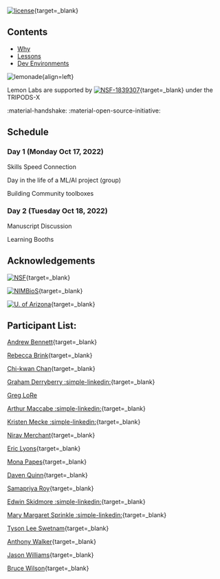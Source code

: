 [![license](https://mirrors.creativecommons.org/presskit/buttons/88x31/svg/by.svg)](https://creativecommons.org/licenses/by/4.0/){target=_blank} 

## Contents

- [Why](why.md)
- [Lessons](research_objects.md)
- [Dev Environments](codespaces.md)

![lemonade](https://github.com/lemon-labs/lemonade/raw/main/assets/lemonade.jpeg){align=left}

Lemon Labs are supported by [![NSF-1839307](https://img.shields.io/badge/NSF-1839307-blue.svg)](https://nsf.gov/awardsearch/showAward?AWD_ID=1839307){target=_blank} under the TRIPODS-X

:material-handshake: :material-open-source-initiative: 

## Schedule

### Day 1 (Monday Oct 17, 2022)

Skills Speed Connection

Day in the life of a ML/AI project (group)

Building Community toolboxes

### Day 2 (Tuesday Oct 18, 2022)

Manuscript Discussion

Learning Booths

## Acknowledgements 

[![NSF](https://github.com/lemon-labs/lemonade/raw/main/assets/nsf.png)](https://www.nsf.gov/awardsearch/showAward?AWD_ID=1839307&HistoricalAwards=false){target=_blank}

[![NIMBioS](https://github.com/lemon-labs/lemonade/raw/main/assets/nimbios.png)](http://www.nimbios.org/){target=_blank}

[![U. of Arizona](https://github.com/lemon-labs/lemonade/raw/main/assets/ua.png)](https://www.arizona.edu/){target=_blank}

## Participant List: 

[Andrew Bennett](http://arbennett.github.io/){target=_blank}

[Rebecca Brink](https://www.ornl.gov/staff-profile/rebecca-m-brink){target=_blank}

[Chi-kwan Chan](https://rndsrc.dev/){target=_blank}

[Graham Derryberry :simple-linkedin:](https://www.linkedin.com/in/grahamderryberry/){target=_blank}

[Greg LoRe]()

[Arthur Maccabe :simple-linkedin:](https://www.linkedin.com/in/barneymaccabe/){target=_blank}

[Kristen Mecke :simple-linkedin:](https://www.linkedin.com/in/kristen-mecke-9465ba13a/){target=_blank}

[Nirav Merchant](https://datascience.arizona.edu/person/nirav-merchant){target=_blank}

[Eric Lyons](http://www.lyonslab.net/){target=_blank}

[Mona Papes](https://eeb.utk.edu/people/monica-papes/){target=_blank}

[Daven Quinn](https://davenquinn.com/){target=_blank}

[Samapriya Roy](https://samapriya.github.io/){target=_blank} 

[Edwin Skidmore :simple-linkedin:](https://www.linkedin.com/in/edwinskidmore/){target=_blank}

[Mary Margaret Sprinkle :simple-linkedin:](https://www.linkedin.com/in/mmsprinkle/){target=_blank}

[Tyson Lee Swetnam](https://tysonswetnam.com){target=_blank}

[Anthony Walker](https://www.ornl.gov/staff-profile/anthony-p-walker){target=_blank}

[Jason Williams](https://jasonjwilliamsny.github.io/profile/){target=_blank}

[Bruce Wilson](https://www.ornl.gov/staff-profile/bruce-e-wilson){target=_blank}